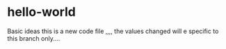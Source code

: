 # hello-world
Basic ideas
this is a new code file ,,,, the values changed will e specific to this branch only....

